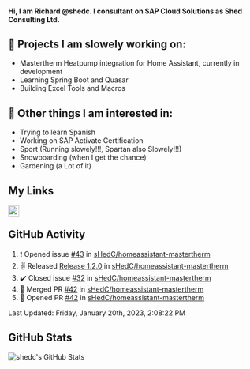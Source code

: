 #### Hi, I am Richard @shedc. I consultant on SAP Cloud Solutions as Shed Consulting Ltd.

## 👋 Projects I am slowely working on:
- Mastertherm Heatpump integration for Home Assistant, currently in development
- Learning Spring Boot and Quasar
- Building Excel Tools and Macros

## 👀 Other things I am interested in:
- Trying to learn Spanish
- Working on SAP Activate Certification
- Sport (Running slowely!!!, Spartan also Slowely!!!)
- Snowboarding (when I get the chance)
- Gardening (a Lot of it)

## My Links
[<img align="left" alt="shedc | LinkedIn" width="22px" src="https://cdn.jsdelivr.net/npm/simple-icons@v3/icons/linkedin.svg" />][linkedin]

<br/>

## GitHub Activity
<!--RECENT_ACTIVITY:start-->
1. ❗️ Opened issue [#43](https://github.com/sHedC/homeassistant-mastertherm/issues/43) in [sHedC/homeassistant-mastertherm](https://github.com/sHedC/homeassistant-mastertherm)
2. ✌️ Released [Release 1.2.0](https://github.com/sHedC/homeassistant-mastertherm/releases/tag/0.2.0) in [sHedC/homeassistant-mastertherm](https://github.com/sHedC/homeassistant-mastertherm)
3. ✔️ Closed issue [#32](https://github.com/sHedC/homeassistant-mastertherm/issues/32) in [sHedC/homeassistant-mastertherm](https://github.com/sHedC/homeassistant-mastertherm)
4. 🎉 Merged PR [#42](https://github.com/sHedC/homeassistant-mastertherm/pull/42) in [sHedC/homeassistant-mastertherm](https://github.com/sHedC/homeassistant-mastertherm)
5. 💪 Opened PR [#42](https://github.com/sHedC/homeassistant-mastertherm/pull/42) in [sHedC/homeassistant-mastertherm](https://github.com/sHedC/homeassistant-mastertherm)
<!--RECENT_ACTIVITY:end-->
<!--RECENT_ACTIVITY:last_update-->
Last Updated: Friday, January 20th, 2023, 2:08:22 PM
<!--RECENT_ACTIVITY:last_update_end-->

## GitHub Stats
<img align="left" alt="shedc's GitHub Stats" src="https://github-readme-stats.vercel.app/api?username=shedc&show_icons=true&hide_title=true" />

[linkedin]: https://www.linkedin.com/in/richard-holmes-3314251/
